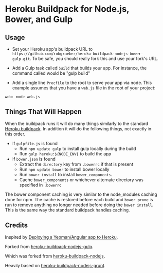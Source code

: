 Heroku Buildpack for Node.js, Bower, and Gulp
========================================

Usage
-----

- Set your Heroku app's buildpack URL to `https://github.com/robgraeber/heroku-buildpack-nodejs-bower-gulp.git`. To be safe, you should really fork this and use your fork's URL.
- Add a Gulp task called `build` that builds your app. For instance, the command called would be "gulp build"

- Add a single line `Procfile` to the root to serve your app via node. This example assumes that you have a `web.js` file in the root of your project:

```
web: node web.js
```

Things That Will Happen
-----------------------

When the buildpack runs it will do many things similarly to the standard [Heroku buildpack](https://github.com/heroku/heroku-buildpack-nodejs). In addition it will do the following things, not exactly in this order.

- If `gulpfile.js` is found
    - Run `npm update gulp` to install gulp locally during the build
    - Run `gulp heroku:${NODE_ENV}` to build the app
- If `bower.json` is found
    - Extract the `directory` key from `.bowerrc` if that is present
    - Run `npm update bower` to install bower locally
    - Run `bower install` to install `bower_components`. 
    - Cache `bower_components` or whichever alternate directory was specified in `.bowerrc`

The bower component caching is very similar to the node_modules caching done for npm. The cache is restored before each build and `bower prune` is run to remove anything no longer needed before doing the `bower install`. This is the same way the standard buildpack handles caching.

Credits
-------

Inspired by [Deploying a Yeoman/Angular app to Heroku](http://www.sitepoint.com/deploying-yeomanangular-app-heroku/).

Forked from [heroku-buildpack-nodejs-gulp](https://github.com/timdp/heroku-buildpack-nodejs-gulp).

Which was forked from [heroku-buildpack-nodejs](https://github.com/heroku/heroku-buildpack-nodejs).

Heavily based on [heroku-buildpack-nodejs-grunt](https://github.com/mbuchetics/heroku-buildpack-nodejs-grunt).
